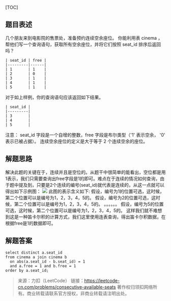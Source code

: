 [TOC]
## 题目表述

几个朋友来到电影院的售票处，准备预约连续空余座位。
你能利用表 cinema ，帮他们写一个查询语句，获取所有空余座位，并将它们按照 seat_id 排序后返回吗？
```mysql
| seat_id | free |
|---------|------|
| 1       | 1    |
| 2       | 0    |
| 3       | 1    |
| 4       | 1    |
| 5       | 1    |
```
对于如上样例，你的查询语句应该返回如下结果。
```mysql
| seat_id |
|---------|
| 3       |
| 4       |
| 5       |
```
注意：
seat_id 字段是一个自增的整数，free 字段是布尔类型（'1' 表示空余， '0' 表示已被占据）。
连续空余座位的定义是大于等于 2 个连续空余的座位。

## 解题思路

解决此题的关键在于，连续并且是空位的。从题干中很简单的能看出，空位都是用1表示，我们只需要查询出free字段是1的即可。难点在于连续的情况如何查询，由于题中提及到，只要是2个连续的编号(seat_id)就代表是连续的，从这一点就可以得出如下示例图：
![](/uploads/mysql-interview/images/m_4f2cb37a890aaba706f94ea95806f8e4_r.png)
此图的表示含义如下:
假设，编号为1的位置可选，这时候，第二个位置可以是编号为1，2，3，4，5的。
假设，编号为2的位置可选，这时候，第二个位置可以是编号为1，2，3，4，5的。
。。。。。。
假设，编号为5的位置可选，这时候，第二个位置可以是编号为1，2，3，4，5的。
这样我们就不难想到这是一种笛卡尔积的计算方式，我们这里使用连表查询，得出笛卡尔积数据，在根据free是1的数据即可。

## 解题答案

```mysql
select distinct a.seat_id
from cinema a join cinema b
  on abs(a.seat_id - b.seat_id) = 1
  and a.free = 1 and b.free = 1
order by a.seat_id;
```

> 来源：力扣（LeetCode）
链接：https://leetcode-cn.com/problems/consecutive-available-seats
著作权归领扣网络所有。商业转载请联系官方授权，非商业转载请注明出处。